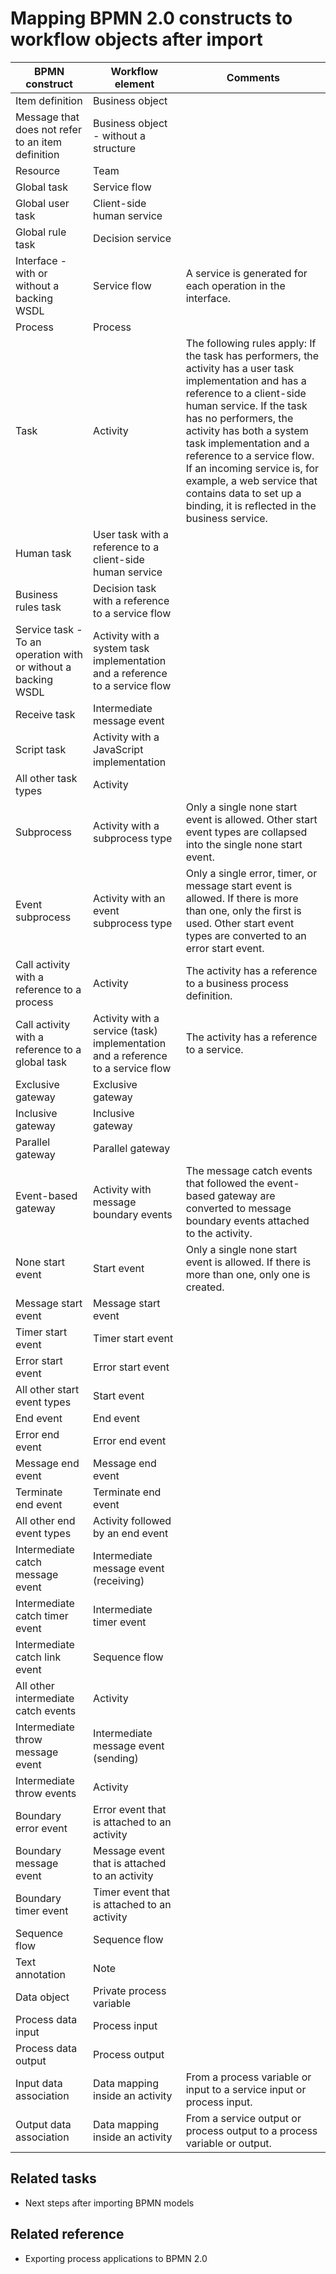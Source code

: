 # Mapping BPMN 2.0 constructs to workflow objects after import

| BPMN construct                                                | Workflow element                                                                | Comments                                                                                                                                                                                                                                                                                                                                                                                                            |
|---------------------------------------------------------------|---------------------------------------------------------------------------------|---------------------------------------------------------------------------------------------------------------------------------------------------------------------------------------------------------------------------------------------------------------------------------------------------------------------------------------------------------------------------------------------------------------------|
| Item definition                                               | Business object                                                                 |                                                                                                                                                                                                                                                                                                                                                                                                                     |
| Message that does not refer to an item definition             | Business object - without a structure                                           |                                                                                                                                                                                                                                                                                                                                                                                                                     |
| Resource                                                      | Team                                                                            |                                                                                                                                                                                                                                                                                                                                                                                                                     |
| Global task                                                   | Service flow                                                                    |                                                                                                                                                                                                                                                                                                                                                                                                                     |
| Global user task                                              | Client-side human service                                                       |                                                                                                                                                                                                                                                                                                                                                                                                                     |
| Global rule task                                              | Decision service                                                                |                                                                                                                                                                                                                                                                                                                                                                                                                     |
| Interface - with or without a backing WSDL                    | Service flow                                                                    | A service is generated for each operation in the interface.                                                                                                                                                                                                                                                                                                                                                         |
| Process                                                       | Process                                                                         |                                                                                                                                                                                                                                                                                                                                                                                                                     |
| Task                                                          | Activity                                                                        | The following rules apply: If the task has performers, the activity has a user task implementation and has a reference to a client-side human service.  If the task has no performers, the activity has both a system task implementation and a reference to a service flow. If an incoming service is, for example, a web service that contains data to set up a binding, it is reflected in the business service. |
| Human task                                                    | User task with a reference to a client-side human service                       |                                                                                                                                                                                                                                                                                                                                                                                                                     |
| Business rules task                                           | Decision task with a reference to a service flow                                |                                                                                                                                                                                                                                                                                                                                                                                                                     |
| Service task - To an operation with or without a backing WSDL | Activity with a system task implementation and a reference to a service flow    |                                                                                                                                                                                                                                                                                                                                                                                                                     |
| Receive task                                                  | Intermediate message event                                                      |                                                                                                                                                                                                                                                                                                                                                                                                                     |
| Script task                                                   | Activity with a JavaScript implementation                                       |                                                                                                                                                                                                                                                                                                                                                                                                                     |
| All other task types                                          | Activity                                                                        |                                                                                                                                                                                                                                                                                                                                                                                                                     |
| Subprocess                                                    | Activity with a subprocess type                                                 | Only a single none start event is allowed. Other start event types are collapsed into the single none start event.                                                                                                                                                                                                                                                                                                  |
| Event subprocess                                              | Activity with an event subprocess type                                          | Only a single error, timer, or message start event is allowed. If there is more than one, only the first is used. Other start event types are converted to an error start event.                                                                                                                                                                                                                                    |
| Call activity with a reference to a process                   | Activity                                                                        | The activity has a reference to a business process definition.                                                                                                                                                                                                                                                                                                                                                      |
| Call activity with a reference to a global task               | Activity with a service (task) implementation and a reference to a service flow | The activity has a reference to a service.                                                                                                                                                                                                                                                                                                                                                                          |
| Exclusive gateway                                             | Exclusive gateway                                                               |                                                                                                                                                                                                                                                                                                                                                                                                                     |
| Inclusive gateway                                             | Inclusive gateway                                                               |                                                                                                                                                                                                                                                                                                                                                                                                                     |
| Parallel gateway                                              | Parallel gateway                                                                |                                                                                                                                                                                                                                                                                                                                                                                                                     |
| Event-based gateway                                           | Activity with message boundary events                                           | The message catch events that followed the event-based gateway are converted to message boundary events attached to the activity.                                                                                                                                                                                                                                                                                   |
| None start event                                              | Start event                                                                     | Only a single none start event is allowed. If there is more than one, only one is created.                                                                                                                                                                                                                                                                                                                          |
| Message start event                                           | Message start event                                                             |                                                                                                                                                                                                                                                                                                                                                                                                                     |
| Timer start event                                             | Timer start event                                                               |                                                                                                                                                                                                                                                                                                                                                                                                                     |
| Error start event                                             | Error start event                                                               |                                                                                                                                                                                                                                                                                                                                                                                                                     |
| All other start event types                                   | Start event                                                                     |                                                                                                                                                                                                                                                                                                                                                                                                                     |
| End event                                                     | End event                                                                       |                                                                                                                                                                                                                                                                                                                                                                                                                     |
| Error end event                                               | Error end event                                                                 |                                                                                                                                                                                                                                                                                                                                                                                                                     |
| Message end event                                             | Message end event                                                               |                                                                                                                                                                                                                                                                                                                                                                                                                     |
| Terminate end event                                           | Terminate end event                                                             |                                                                                                                                                                                                                                                                                                                                                                                                                     |
| All other end event types                                     | Activity followed by an end event                                               |                                                                                                                                                                                                                                                                                                                                                                                                                     |
| Intermediate catch message event                              | Intermediate message event (receiving)                                          |                                                                                                                                                                                                                                                                                                                                                                                                                     |
| Intermediate catch timer event                                | Intermediate timer event                                                        |                                                                                                                                                                                                                                                                                                                                                                                                                     |
| Intermediate catch link event                                 | Sequence flow                                                                   |                                                                                                                                                                                                                                                                                                                                                                                                                     |
| All other intermediate catch events                           | Activity                                                                        |                                                                                                                                                                                                                                                                                                                                                                                                                     |
| Intermediate throw message event                              | Intermediate message event (sending)                                            |                                                                                                                                                                                                                                                                                                                                                                                                                     |
| Intermediate throw events                                     | Activity                                                                        |                                                                                                                                                                                                                                                                                                                                                                                                                     |
| Boundary error event                                          | Error event that is attached to an activity                                     |                                                                                                                                                                                                                                                                                                                                                                                                                     |
| Boundary message event                                        | Message event that is attached to an activity                                   |                                                                                                                                                                                                                                                                                                                                                                                                                     |
| Boundary timer event                                          | Timer event that is attached to an activity                                     |                                                                                                                                                                                                                                                                                                                                                                                                                     |
| Sequence flow                                                 | Sequence flow                                                                   |                                                                                                                                                                                                                                                                                                                                                                                                                     |
| Text annotation                                               | Note                                                                            |                                                                                                                                                                                                                                                                                                                                                                                                                     |
| Data object                                                   | Private process variable                                                        |                                                                                                                                                                                                                                                                                                                                                                                                                     |
| Process data input                                            | Process input                                                                   |                                                                                                                                                                                                                                                                                                                                                                                                                     |
| Process data output                                           | Process output                                                                  |                                                                                                                                                                                                                                                                                                                                                                                                                     |
| Input data association                                        | Data mapping inside an activity                                                 | From a process variable or input to a service input or process input.                                                                                                                                                                                                                                                                                                                                               |
| Output data association                                       | Data mapping inside an activity                                                 | From a service output or process output to a process variable or output.                                                                                                                                                                                                                                                                                                                                            |

## Related tasks

- Next steps after importing BPMN models

## Related reference

- Exporting process applications to BPMN 2.0